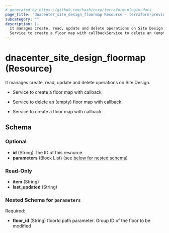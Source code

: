 ```yaml
---
# generated by https://github.com/hashicorp/terraform-plugin-docs
page_title: "dnacenter_site_design_floormap Resource - terraform-provider-dnacenter"
subcategory: ""
description: |-
  It manages create, read, update and delete operations on Site Design.
  Service to create a floor map with callbackService to delete an (empty) floor map with callbackService to create a floor map with callback
---
```


# dnacenter_site_design_floormap (Resource)

It manages create, read, update and delete operations on Site Design.

- Service to create a floor map with callback

- Service to delete an (empty) floor map with callback

- Service to create a floor map with callback



<!-- schema generated by tfplugindocs -->
## Schema

### Optional

- **id** (String) The ID of this resource.
- **parameters** (Block List) (see [below for nested schema](#nestedblock--parameters))

### Read-Only

- **item** (String)
- **last_updated** (String)

<a id="nestedblock--parameters"></a>
### Nested Schema for `parameters`

Required:

- **floor_id** (String) floorId path parameter. Group ID of the floor to be modified


